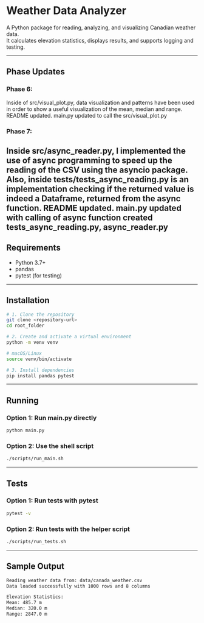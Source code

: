 # Weather Data Analyzer

A Python package for reading, analyzing, and visualizing Canadian weather data.  
It calculates elevation statistics, displays results, and supports logging and testing.

---

## Phase Updates

### Phase 6:
Inside of src/visual_plot.py, data visualization and patterns have been used in order to show a useful visualization of the mean, median and range.
README updated.
main.py updated to call the src/visual_plot.py


### Phase 7:
Inside src/async_reader.py, I implemented the use of async programming to speed up the reading of the CSV using the asyncio package.
Also, inside tests/tests_async_reading.py is an implementation checking if the returned value is indeed a Dataframe, returned from the
async function.
README updated.
main.py updated with calling of async function
created tests_async_reading.py, async_reader.py 
--- 

## Requirements

- Python 3.7+
- pandas  
- pytest (for testing)

---

## Installation 

```bash
# 1. Clone the repository
git clone <repository-url>
cd root_folder

# 2. Create and activate a virtual environment
python -m venv venv

# macOS/Linux
source venv/bin/activate

# 3. Install dependencies
pip install pandas pytest
```
---

## Running

### Option 1: Run main.py directly
```bash
python main.py
```
### Option 2: Use the shell script
```bash
./scripts/run_main.sh
```

---

## Tests
### Option 1: Run tests with pytest
```bash
pytest -v
```
### Option 2: Run tests with the helper script
```bash
./scripts/run_tests.sh
```
---

## Sample Output
```bash
Reading weather data from: data/canada_weather.csv
Data loaded successfully with 1000 rows and 8 columns

Elevation Statistics:
Mean: 485.7 m
Median: 320.0 m
Range: 2847.0 m
```